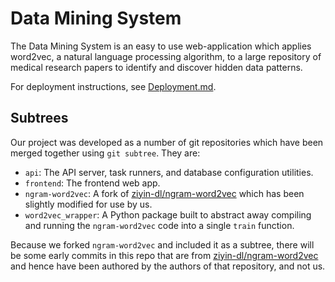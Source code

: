 # Data Mining System

The Data Mining System is an easy to use web-application which applies word2vec, a natural language processing algorithm, to a large repository of medical research papers to identify and discover hidden data patterns.

For deployment instructions, see [Deployment.md](Deployment.md).

## Subtrees

Our project was developed as a number of git repositories which have been merged together using `git subtree`.
They are:

  - `api`: The API server, task runners, and database configuration utilities.
  - `frontend`: The frontend web app.
  - `ngram-word2vec`: A fork of [ziyin-dl/ngram-word2vec](https://github.com/ziyin-dl/ngram-word2vec) which has been slightly modified for use by us.
  - `word2vec_wrapper`: A Python package built to abstract away compiling and running the `ngram-word2vec` code into a single `train` function.

Because we forked `ngram-word2vec` and included it as a subtree, there will be some early commits in this repo that are from [ziyin-dl/ngram-word2vec](https://github.com/ziyin-dl/ngram-word2vec) and hence have been authored by the authors of that repository, and not us.
